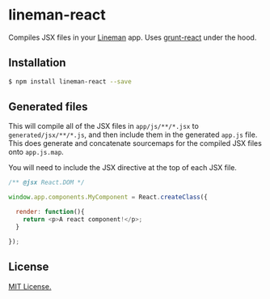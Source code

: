 # lineman-react

Compiles JSX files in your [Lineman](http://linemanjs.com) app. Uses [grunt-react](https://www.npmjs.org/package/grunt-react) under the hood.

## Installation

```bash
$ npm install lineman-react --save
```

## Generated files

This will compile all of the JSX files in `app/js/**/*.jsx` to `generated/jsx/**/*.js`, and then include them in the generated `app.js` file. This does generate and concatenate sourcemaps for the compiled JSX files onto `app.js.map`.

You will need to include the JSX directive at the top of each JSX file.

```javascript
/** @jsx React.DOM */

window.app.components.MyComponent = React.createClass({

  render: function(){
    return <p>A react component!</p>;
  }

});
```

## License

[MIT License.](http://opensource.org/licenses/MIT)
